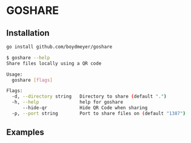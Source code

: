 # GOSHARE

## Installation

```bash
go install github.com/boydmeyer/goshare
```

```bash
$ goshare --help
Share files locally using a QR code

Usage:
  goshare [flags]

Flags:
  -d, --directory string   Directory to share (default ".")
  -h, --help               help for goshare
      --hide-qr            Hide QR Code when sharing
  -p, --port string        Port to share files on (default "1387")
```

## Examples
